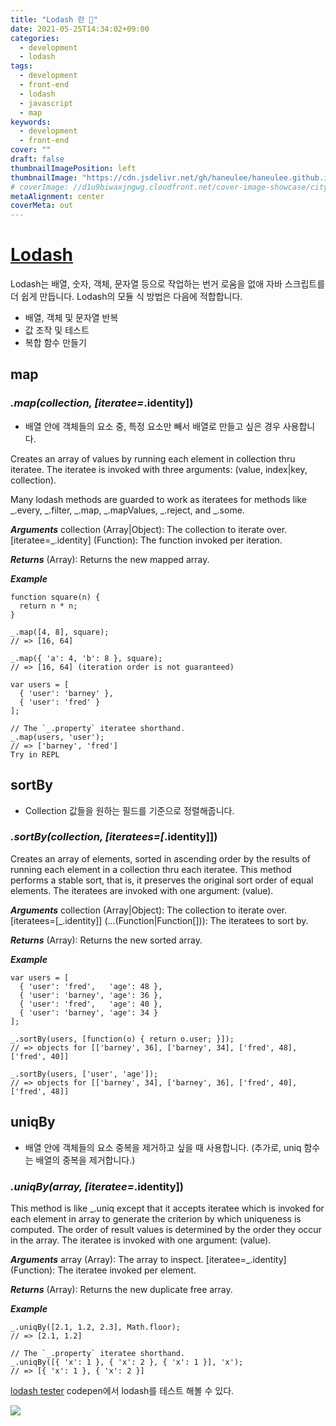 ```yaml
---
title: "Lodash 란 🤔"
date: 2021-05-25T14:34:02+09:00
categories:
  - development
  - lodash
tags:
  - development
  - front-end
  - lodash
  - javascript
  - map
keywords:
  - development
  - front-end
cover: ""
draft: false
thumbnailImagePosition: left
thumbnailImage: "https://cdn.jsdelivr.net/gh/haneulee/haneulee.github.io/img/post/lodash/img-1.png"
# coverImage: //d1u9biwaxjngwg.cloudfront.net/cover-image-showcase/city.jpg
metaAlignment: center
coverMeta: out
---
```


<!--toc-->

# [Lodash](https://lodash.com/)

Lodash는 배열, 숫자, 객체, 문자열 등으로 작업하는 번거 로움을 없애 자바 스크립트를 더 쉽게 만듭니다.
Lodash의 모듈 식 방법은 다음에 적합합니다.

- 배열, 객체 및 문자열 반복
- 값 조작 및 테스트
- 복합 함수 만들기
<!--adsense-->

## map

### _.map(collection, [iteratee=_.identity])

- 배열 안에 객체들의 요소 중, 특정 요소만 빼서 배열로 만들고 싶은 경우 사용합니다.

Creates an array of values by running each element in collection thru iteratee. The iteratee is invoked with three arguments:
(value, index|key, collection).

Many lodash methods are guarded to work as iteratees for methods like _.every, _.filter, _.map, _.mapValues, _.reject, and _.some.

**_Arguments_**
collection (Array|Object): The collection to iterate over.
[iteratee=_.identity] (Function): The function invoked per iteration.

**_Returns_**
(Array): Returns the new mapped array.

**_Example_**

```
function square(n) {
  return n * n;
}

_.map([4, 8], square);
// => [16, 64]

_.map({ 'a': 4, 'b': 8 }, square);
// => [16, 64] (iteration order is not guaranteed)

var users = [
  { 'user': 'barney' },
  { 'user': 'fred' }
];

// The `_.property` iteratee shorthand.
_.map(users, 'user');
// => ['barney', 'fred']
Try in REPL
```

## sortBy

- Collection 값들을 원하는 필드를 기준으로 정렬해줍니다.

### _.sortBy(collection, [iteratees=[_.identity]])

Creates an array of elements, sorted in ascending order by the results of running each element in a collection thru each iteratee. This method performs a stable sort, that is, it preserves the original sort order of equal elements. The iteratees are invoked with one argument: (value).

**_Arguments_**
collection (Array|Object): The collection to iterate over.
[iteratees=[_.identity]] (...(Function|Function[])): The iteratees to sort by.

**_Returns_**
(Array): Returns the new sorted array.

**_Example_**

```
var users = [
  { 'user': 'fred',   'age': 48 },
  { 'user': 'barney', 'age': 36 },
  { 'user': 'fred',   'age': 40 },
  { 'user': 'barney', 'age': 34 }
];

_.sortBy(users, [function(o) { return o.user; }]);
// => objects for [['barney', 36], ['barney', 34], ['fred', 48], ['fred', 40]]

_.sortBy(users, ['user', 'age']);
// => objects for [['barney', 34], ['barney', 36], ['fred', 40], ['fred', 48]]
```

## uniqBy

- 배열 안에 객체들의 요소 중복을 제거하고 싶을 때 사용합니다. (추가로, uniq 함수는 배열의 중복을 제거합니다.)

### _.uniqBy(array, [iteratee=_.identity])

This method is like \_.uniq except that it accepts iteratee which is invoked for each element in array to generate the criterion by which uniqueness is computed. The order of result values is determined by the order they occur in the array. The iteratee is invoked with one argument:
(value).

**_Arguments_**
array (Array): The array to inspect.
[iteratee=_.identity] (Function): The iteratee invoked per element.

**_Returns_**
(Array): Returns the new duplicate free array.

**_Example_**

```
_.uniqBy([2.1, 1.2, 2.3], Math.floor);
// => [2.1, 1.2]

// The `_.property` iteratee shorthand.
_.uniqBy([{ 'x': 1 }, { 'x': 2 }, { 'x': 1 }], 'x');
// => [{ 'x': 1 }, { 'x': 2 }]
```

[lodash tester](https://codepen.io/travist/full/jrBjBz/)
codepen에서 lodash를 테스트 해볼 수 있다.

![](https://cdn.jsdelivr.net/gh/haneulee/haneulee.github.io/img/post/lodash/img-1.png)
